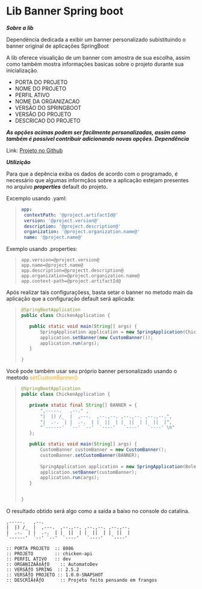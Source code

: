# Lib Banner Spring boot

***Sobre a lib***

Dependëncia dedicada a exibir um banner personalizado subistituindo o banner original de aplicações SpringBoot

A lib oferece visualição de um banner com amostra de sua escolha, assim como também mostra informações basicas sobre o projeto durante sua inicialização.

- PORTA DO PROJETO
- NOME DO PROJETO
- PERFIL ATIVO 
- NOME DA ORGANIZACAO
- VERSÃO DO SPRINGBOOT 
- VERSÃO DO PROJETO 
- DESCRICAO DO PROJETO

***As opções acimas podem ser facilmente personalizadas, assim como também é possível contribuir adicionando novas opções***.
***Dependência***

Link: [Projeto no Github](https://github.com/nuLL-cmd/banner-spring-custom)<br>

***Utilizição***

Para que a depência exiba os dados de acordo com o programado, é necessário que algumas informçãos sobre a aplicação estejam presentes no arquivo ***properties*** default do projeto.

Excemplo usando .yaml:

>```YAML
>app:
>  contextPath: '@project.artifactId@'
>  version: '@project.version@'
>  description: '@project.description@'
>  organization: '@project.organization.name@'
>  name: '@project.name@'
>```

Exemplo usando .properties:

>```PROPERTIES
>app.version=@project.version@
>app.name=@project.name@
>app.description=@projectt.description@
>app.organization=@project.organization.name@    
>app.context-path=@project.artifactId@
>```

Após realizar tais configuraçõess, basta setar o banner no metodo main da aplicação que a configuração default será aplicada:

>```JAVA
>@SpringBootApplication
>public class ChickenApplication {
>
>    public static void main(String[] args) {
>        SpringApplication application = new SpringApplication(ChickenApplication.lass);
>        application.setBanner(new CustomBanner());	
>        application.run(args);
>    }
>
>}
>```

Você pode também usar seu próprio banner personalizado usando o meetodo <font color="orange">setCustomBanner()</font>

>```JAVA
>@SpringBootApplication
>public class ChickenApplication {
>
>    private static final String[] BANNER = {
>        ",-----.   ,--." ,                              
>        "|  |) /_  |  ,---.  ,--.,--. ,--.,--. ,--.,--.", 
>        "|  .-.  | |  .-.  | |  ||  | |  ||  | |  ||  |", 
>        "`------'  `--' `--'  `----'   `----'   `----' \n"
>    };
>
>    public static void main(String[] args) {
>        CustomBanner customBanner = new CustomBanner();
>        customBanner.setCustomBanner(BANNER);
>        
>        SpringApplication application = new SpringApplication(BoletoCobrancaApiApplication.class);
>        application.setBanner(customBanner);
>        application.run(args);
>    }
>
>
>}
>```

O resultado obtido será algo como a saida a baixo no console do catalina.

```LOG
,-----.   ,--.
|  |) /_  |  ,---.  ,--.,--. ,--.,--. ,--.,--.
|  .-.  | |  .-.  | |  ||  | |  ||  | |  ||  |
`------'  `--' `--'  `----'   `----'   `----' 

:: PORTA PROJETO  :: 8086
:: PROJETO        :: chicken-api
:: PERFIL ATIVO   :: dev
:: ORGANIZAÃ‡ÃƒO    :: AutomatoDev
:: VERSÃƒO SPRING  :: 2.5.2
:: VERSÃƒO PROJETO :: 1.0.0-SNAPSHOT
:: DESCRIÃ‡ÃƒO      :: Projeto feito pensando em frangos

```






